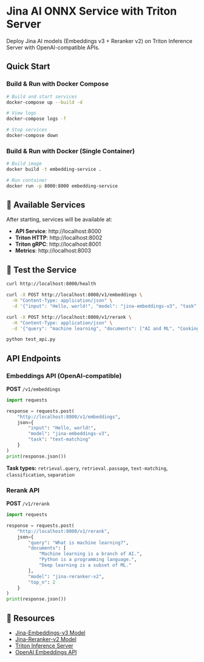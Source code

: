 # Jina AI ONNX Service with Triton Server

Deploy Jina AI models (Embeddings v3 + Reranker v2) on Triton Inference Server with OpenAI-compatible APIs.

## Quick Start

### Build & Run with Docker Compose

```bash
# Build and start services
docker-compose up --build -d

# View logs
docker-compose logs -f

# Stop services
docker-compose down
```

### Build & Run with Docker (Single Container)

```bash
# Build image
docker build -t embedding-service .

# Run container
docker run -p 8000:8000 embedding-service
```

## 🔧 Available Services

After starting, services will be available at:
- **API Service**: http://localhost:8000
- **Triton HTTP**: http://localhost:8002
- **Triton gRPC**: http://localhost:8001
- **Metrics**: http://localhost:8003

## 🧪 Test the Service

```bash
curl http://localhost:8000/health

curl -X POST http://localhost:8000/v1/embeddings \
  -H "Content-Type: application/json" \
  -d '{"input": "Hello, world!", "model": "jina-embeddings-v3", "task": "text-matching"}'

curl -X POST http://localhost:8000/v1/rerank \
  -H "Content-Type: application/json" \
  -d '{"query": "machine learning", "documents": ["AI and ML", "Cooking recipes"], "model": "jina-reranker-v2"}'

python test_api.py
```

## API Endpoints

### Embeddings API (OpenAI-compatible)

**POST** `/v1/embeddings`

```python
import requests

response = requests.post(
    "http://localhost:8000/v1/embeddings",
    json={
        "input": "Hello, world!",
        "model": "jina-embeddings-v3",
        "task": "text-matching"
    }
)
print(response.json())
```

**Task types:** `retrieval.query`, `retrieval.passage`, `text-matching`, `classification`, `separation`

### Rerank API

**POST** `/v1/rerank`

```python
import requests

response = requests.post(
    "http://localhost:8000/v1/rerank",
    json={
        "query": "What is machine learning?",
        "documents": [
            "Machine learning is a branch of AI.",
            "Python is a programming language.",
            "Deep learning is a subset of ML."
        ],
        "model": "jina-reranker-v2",
        "top_n": 2
    }
)
print(response.json())
```

## 🔗 Resources

- [Jina-Embeddings-v3 Model](https://huggingface.co/jinaai/jina-embeddings-v3)
- [Jina-Reranker-v2 Model](https://huggingface.co/jinaai/jina-reranker-v2-base-multilingual)
- [Triton Inference Server](https://docs.nvidia.com/deeplearning/triton-inference-server/)
- [OpenAI Embeddings API](https://platform.openai.com/docs/api-reference/embeddings)
